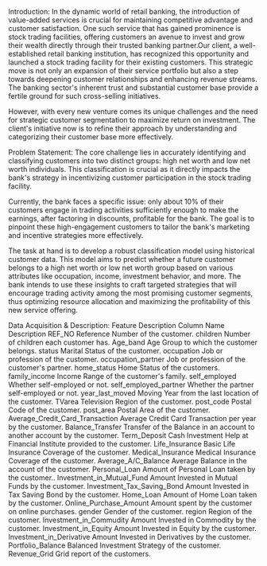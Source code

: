 Introduction:
In the dynamic world of retail banking, the introduction of value-added services is crucial for maintaining competitive advantage and customer satisfaction. One such service that has gained prominence is stock trading facilities, offering customers an avenue to invest and grow their wealth directly through their trusted banking partner.Our client, a well-established retail banking institution, has recognized this opportunity and launched a stock trading facility for their existing customers. This strategic move is not only an expansion of their service portfolio but also a step towards deepening customer relationships and enhancing revenue streams. The banking sector's inherent trust and substantial customer base provide a fertile ground for such cross-selling initiatives.

However, with every new venture comes its unique challenges and the need for strategic customer segmentation to maximize return on investment. The client's initiative now is to refine their approach by understanding and categorizing their customer base more effectively.

Problem Statement:
The core challenge lies in accurately identifying and classifying customers into two distinct groups: high net worth and low net worth individuals. This classification is crucial as it directly impacts the bank's strategy in incentivizing customer participation in the stock trading facility.

Currently, the bank faces a specific issue: only about 10% of their customers engage in trading activities sufficiently enough to make the earnings, after factoring in discounts, profitable for the bank. The goal is to pinpoint these high-engagement customers to tailor the bank's marketing and incentive strategies more effectively.

The task at hand is to develop a robust classification model using historical customer data. This model aims to predict whether a future customer belongs to a high net worth or low net worth group based on various attributes like occupation, income, investment behavior, and more. The bank intends to use these insights to craft targeted strategies that will encourage trading activity among the most promising customer segments, thus optimizing resource allocation and maximizing the profitability of this new service offering.

Data Acquisition & Description:
Feature	Description Column Name	Description
REF_NO	Reference Number of the customer.
children	Number of children each customer has.
Age_band	Age Group to which the customer belongs.
status	Marital Status of the customer.
occupation	Job or profession of the customer.
occupation_partner	Job or profession of the customer's partner.
home_status	Home Status of the customers.
family_income	Income Range of the customer's family.
self_employed	Whether self-employed or not.
self_employed_partner	Whether the partner self-employed or not.
year_last_moved	Moving Year from the last location of the customer.
TVarea	Television Region of the customer.
post_code	Postal Code of the customer.
post_area	Postal Area of the customer.
Average_Credit_Card_Transaction	Average Credit Card Transaction per year by the customer.
Balance_Transfer	Transfer of the Balance in an account to another account by the customer.
Term_Deposit	Cash Investment Help at Financial Institute provided to the customer.
Life_Insurance	Basic Life Insurance Coverage of the customer.
Medical_Insurance	Medical Insurance Coverage of the customer.
Average_A/C_Balance	Average Balance in the account of the customer.
Personal_Loan	Amount of Personal Loan taken by the customer..
Investment_in_Mutual_Fund	Amount Invested in Mutual Funds by the customer.
Investment_Tax_Saving_Bond	Amount Invested in Tax Saving Bond by the customer.
Home_Loan	Amount of Home Loan taken by the customer.
Online_Purchase_Amount	Amount spent by the customer on online purchases.
gender	Gender of the customer.
region	Region of the customer.
Investment_in_Commudity	Amount Invested in Commodity by the customer.
Investment_in_Equity	Amount Invested in Equity by the customer.
Investment_in_Derivative	Amount Invested in Derivatives by the customer.
Portfolio_Balance	Balanced Investment Strategy of the customer.
Revenue_Grid	Grid report of the customers.
